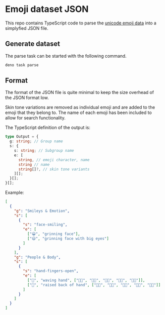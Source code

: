 # Emoji dataset JSON

This repo contains TypeScript code to parse the [unicode emoji data](https://unicode.org/Public/emoji/latest/emoji-test.txt) into a simplyfied JSON file.

## Generate dataset

The parse task can be started with the following command.

```bash
deno task parse
```

## Format

The format of the JSON file is quite minimal to keep the size overhead of the JSON format low.

Skin tone variations are removed as individual emoji and are added to the emoji that they belong to. The name of each emoji has been included to allow for search functionality.

The TypeScript definition of the output is:

```ts
type Output = {
  g: string; // Group name
  s: {
    s: string; // Subgroup name
    e: [
      string, // emoji character, name
      string // name
      string[]?, // skin tone variants
    ][];
  }[];
}[];
```

Example:

```json
[
  {
    "g": "Smileys & Emotion",
    "s": [
      {
        "s": "face-smiling",
        "e": [
          ["😀", "grinning face"],
          ["😃", "grinning face with big eyes"]
        ]
      }
    ],
    "g": "People & Body",
    "s": [
      {
        "s": "hand-fingers-open",
        "e": [
          ["👋", "waving hand", ["👋🏻", "👋🏼", "👋🏽", "👋🏾", "👋🏿"]],
          ["🤚", "raised back of hand", ["🤚🏻", "🤚🏼", "🤚🏽", "🤚🏾", "🤚🏿"]]
        ]
      }
    ]
  }
]
```
